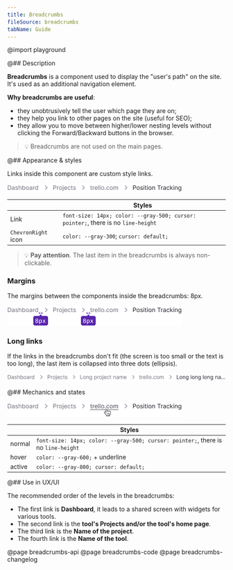 ```yaml
---
title: Breadcrumbs
fileSource: breadcrumbs
tabName: Guide
---
```


@import playground

@## Description

**Breadcrumbs** is a component used to display the "user's path" on the site. It's used as an additional navigation element.

**Why breadcrumbs are useful**:

- they unobtrusively tell the user which page they are on;
- they help you link to other pages on the site (useful for SEO);
- they allow you to move between higher/lower nesting levels without clicking the Forward/Backward buttons in the browser.

> 💡 Breadcrumbs are not used on the main pages.

@## Appearance & styles

Links inside this component are custom style links.

![breadcrumbs style](static/breadcrumbs.png)

|                     | Styles                                                                            |
| ------------------- | --------------------------------------------------------------------------------- |
| Link                | `font-size: 14px; color: --gray-500; cursor: pointer;`, there is no `line-height` |
| `ChevronRight` icon | `color: --gray-300`; `cursor: default;`                                           |

> 💡 **Pay attention**. The last item in the breadcrumbs is always non-clickable.

### Margins

The margins between the components inside the breadcrumbs: 8px.

![breadcrumbs margins](static/margins.png)

### Long links

If the links in the breadcrumbs don't fit (the screen is too small or the text is too long), the last item is collapsed into three dots (ellipsis).

![breadcrumbs ellipsis](static/ellipsis.png)

@## Mechanics and states

![breadcrumbs hover](static/hover.png)

|        | Styles                                                                            |
| ------ | --------------------------------------------------------------------------------- |
| normal | `font-size: 14px; color: --gray-500; cursor: pointer;`, there is no `line-height` |
| hover  | `color: --gray-600;` + underline                                                  |
| active | `color: --gray-800; cursor: default;`                                             |

@## Use in UX/UI

The recommended order of the levels in the breadcrumbs:

- The first link is **Dashboard**, it leads to a shared screen with widgets for various tools.
- The second link is the **tool's Projects and/or the tool's home page**.
- The third link is the **Name of the project**.
- The fourth link is the **Name of the tool**.

@page breadcrumbs-api
@page breadcrumbs-code
@page breadcrumbs-changelog
